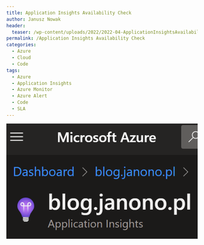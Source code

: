 ```yaml
---
title: Application Insights Availability Check
author: Janusz Nowak
header:
  teaser: /wp-content/uploads/2022/2022-04-ApplicationInsightsAvailabilityMicrosoftAzure.webp
permalink: /Application Insights Availability Check
categories:
  - Azure
  - Cloud
  - Code
tags:
  - Azure
  - Application Insights
  - Azure Monitor
  - Azure Alert
  - Code
  - SLA
---
```


![Application Insights Availability Check](/wp-content/uploads/2022/2022-04-ApplicationInsightsAvabilityMicrosoftAzure.webp)
